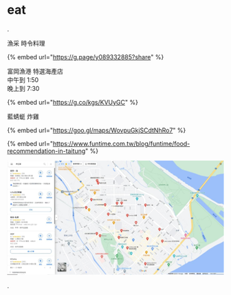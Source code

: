 # eat

.

漁采 時令料理

{% embed url="https://g.page/y089332885?share" %}

富岡漁港 特選海產店   
中午到 1:50   
晚上到 7:30

{% embed url="https://g.co/kgs/KVUyGC" %}

藍蜻蜓 炸雞

{% embed url="https://goo.gl/maps/WovpuGkjSCdtNhRo7" %}

{% embed url="https://www.funtime.com.tw/blog/funtime/food-recommendation-in-taitung" %}

![](../../../.gitbook/assets/imag0006.jpg)

.

